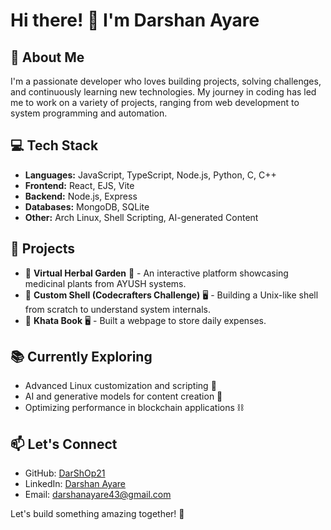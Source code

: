 # Hi there! 👋 I'm Darshan Ayare

## 🚀 About Me

I'm a passionate developer who loves building projects, solving challenges, and continuously learning new technologies. My journey in coding has led me to work on a variety of projects, ranging from web development to system programming and automation.

## 💻 Tech Stack

- **Languages:** JavaScript, TypeScript, Node.js, Python, C, C++
- **Frontend:** React, EJS, Vite
- **Backend:** Node.js, Express
- **Databases:** MongoDB, SQLite
- **Other:** Arch Linux, Shell Scripting, AI-generated Content

## 🌟 Projects

- 🔹 **Virtual Herbal Garden** 🌱 - An interactive platform showcasing medicinal plants from AYUSH systems.
- 🔹 **Custom Shell (Codecrafters Challenge)** 🖥️ - Building a Unix-like shell from scratch to understand system internals.
- 🔹 **Khata Book** 🖥️ - Built a webpage to store daily expenses.

## 📚 Currently Exploring

- Advanced Linux customization and scripting 🐧
- AI and generative models for content creation 🤖
- Optimizing performance in blockchain applications ⛓️

## 📫 Let's Connect

- GitHub: [DarShOp21](https://github.com/DarShOp21)
- LinkedIn: [Darshan Ayare](https://www.linkedin.com/in/darshan-ayare-815925283/)
- Email: darshanayare43@gmail.com

Let's build something amazing together! 🚀
